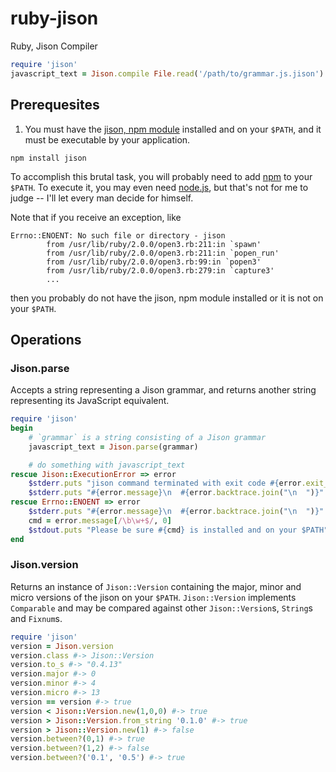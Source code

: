 ruby-jison
==========

Ruby, Jison Compiler

```Ruby
require 'jison'
javascript_text = Jison.compile File.read('/path/to/grammar.js.jison')
```

Prerequesites
-------------
1. You must have the [jison, npm module](https://npmjs.org/package/jison "jison")
installed and on your `$PATH`, and it must be executable by your application.

```Shell
npm install jison
```

To accomplish this brutal task, you will probably need to add
[npm](https://github.com/isaacs/npm "npm") to your `$PATH`. To execute it, you
may even need [node.js](http://nodejs.org/ "node.js"), but that's not for me to
judge -- I'll let every man decide for himself.

Note that if you receive an exception, like

```
Errno::ENOENT: No such file or directory - jison
        from /usr/lib/ruby/2.0.0/open3.rb:211:in `spawn'
        from /usr/lib/ruby/2.0.0/open3.rb:211:in `popen_run'
        from /usr/lib/ruby/2.0.0/open3.rb:99:in `popen3'
        from /usr/lib/ruby/2.0.0/open3.rb:279:in `capture3'
        ...
```

then you probably do not have the jison, npm module installed or it is not on
your `$PATH`.

Operations
----------

### Jison.parse

Accepts a string representing a Jison grammar, and returns another string
representing its JavaScript equivalent.

```Ruby
require 'jison'
begin
	# `grammar` is a string consisting of a Jison grammar
	javascript_text = Jison.parse(grammar)

	# do something with javascript_text
rescue Jison::ExecutionError => error
	$stderr.puts "jison command terminated with exit code #{error.exit_code}"
	$stderr.puts "#{error.message}\n  #{error.backtrace.join("\n  ")}"
rescue Errno::ENOENT => error
	$stderr.puts "#{error.message}\n  #{error.backtrace.join("\n  ")}"
	cmd = error.message[/\b\w+$/, 0]
	$stdout.puts "Please be sure #{cmd} is installed and on your $PATH"
end
```

### Jison.version

Returns an instance of `Jison::Version` containing the major, minor and micro
versions of the jison on your `$PATH`.  `Jison::Version` implements `Comparable`
and may be compared against other `Jison::Version`s, `String`s and `Fixnum`s.

```Ruby
require 'jison'
version = Jison.version
version.class #-> Jison::Version
version.to_s #-> "0.4.13"
version.major #-> 0
version.minor #-> 4
version.micro #-> 13
version == version #-> true
version < Jison::Version.new(1,0,0) #-> true
version > Jison::Version.from_string '0.1.0' #-> true
version > Jison::Version.new(1) #-> false
version.between?(0,1) #-> true
version.between?(1,2) #-> false
version.between?('0.1', '0.5') #-> true
```
